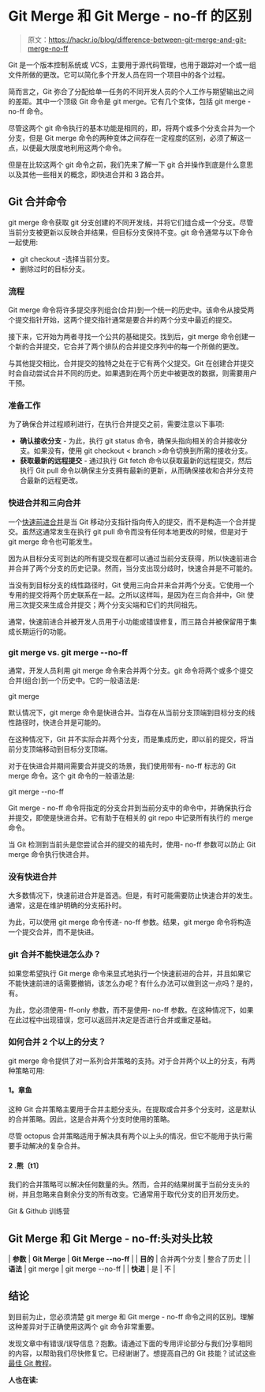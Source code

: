 # Git Merge 和 Git Merge - no-ff 的区别

> 原文：<https://hackr.io/blog/difference-between-git-merge-and-git-merge-no-ff>

Git 是一个版本控制系统或 VCS，主要用于源代码管理，也用于跟踪对一个或一组文件所做的更改。它可以简化多个开发人员在同一个项目中的各个过程。

简而言之，Git 弥合了分配给单一任务的不同开发人员的个人工作与期望输出之间的差距。其中一个顶级 Git 命令是 git merge。它有几个变体，包括 git merge - no-ff 命令。

尽管这两个 git 命令执行的基本功能是相同的，即，将两个或多个分支合并为一个分支，但是 Git merge 命令的两种变体之间存在一定程度的区别，必须了解这一点，以便最大限度地利用这两个命令。

但是在比较这两个 git 命令之前，我们先来了解一下 git 合并操作到底是什么意思以及其他一些相关的概念，即快进合并和 3 路合并。

## **Git 合并命令**

git merge 命令获取 git 分支创建的不同开发线，并将它们组合成一个分支。尽管当前分支被更新以反映合并结果，但目标分支保持不变。git 命令通常与以下命令一起使用:

*   git checkout -选择当前分支。
*   删除过时的目标分支。

### **流程**

Git merge 命令将许多提交序列组合(合并)到一个统一的历史中。该命令从接受两个提交指针开始，这两个提交指针通常是要合并的两个分支中最近的提交。

接下来，它开始为两者寻找一个公共的基础提交。找到后，git merge 命令创建一个新的合并提交，它合并了两个排队的合并提交序列中的每一个所做的更改。

与其他提交相比，合并提交的独特之处在于它有两个父提交。Git 在创建合并提交时会自动尝试合并不同的历史。如果遇到在两个历史中被更改的数据，则需要用户干预。

### **准备工作**

为了确保合并过程顺利进行，在执行合并提交之前，需要注意以下事项:

*   **确认接收分支** - 为此，执行 git status 命令，确保头指向相关的合并接收分支。如果没有，使用 git checkout < branch >命令切换到所需的接收分支。
*   **获取最新的远程提交** - 通过执行 Git fetch 命令以获取最新的远程提交，然后执行 Git pull 命令以确保主分支拥有最新的更新，从而确保接收和合并分支符合最新的远程更改。

### **快进合并和三向合并**

一个[快速前进合并](https://docs.gitlab.com/ee/user/project/merge_requests/fast_forward_merge.html)是当 Git 移动分支指针指向传入的提交，而不是构造一个合并提交。虽然这通常发生在执行 git pull 命令而没有任何本地更改的时候，但是对于 git merge 命令也可能发生。

因为从目标分支可到达的所有提交现在都可以通过当前分支获得，所以快速前进合并合并了两个分支的历史记录。然而，当分支出现分歧时，快速合并是不可能的。

当没有到目标分支的线性路径时，Git 使用三向合并来合并两个分支。它使用一个专用的提交将两个历史联系在一起。之所以这样叫，是因为在三向合并中，Git 使用三次提交来生成合并提交；两个分支尖端和它们的共同祖先。

通常，快速前进合并被开发人员用于小功能或错误修复，而三路合并被保留用于集成长期运行的功能。

### **git merge vs. git merge --no-ff**

通常，开发人员利用 git merge 命令来合并两个分支。git 命令将两个或多个提交合并(组合)到一个历史中。它的一般语法是:

git merge<branch></branch>

默认情况下，git merge 命令是快进合并。当存在从当前分支顶端到目标分支的线性路径时，快进合并是可能的。

在这种情况下，Git 并不实际合并两个分支，而是集成历史，即以前的提交，将当前分支顶端移动到目标分支顶端。

对于在快进合并期间需要合并提交的场景，我们使用带有- no-ff 标志的 Git merge 命令。这个 git 命令的一般语法是:

git merge --no-ff<branch></branch>

Git merge - no-ff 命令将指定的分支合并到当前分支中的命令中，并确保执行合并提交，即使是快进合并。它有助于在相关的 git repo 中记录所有执行的 merge 命令。

当 Git 检测到当前头是您尝试合并的提交的祖先时，使用- no-ff 参数可以防止 Git merge 命令执行快进合并。

### **没有快进合并**

大多数情况下，快速前进合并是首选。但是，有时可能需要防止快速合并的发生。通常，这是在维护明确的分支拓扑时。

为此，可以使用 git merge 命令传递- no-ff 参数。结果，git merge 命令将构造一个提交合并，而不是快进。

### **git 合并不能快进怎么办？**

如果您希望执行 Git merge 命令来显式地执行一个快速前进的合并，并且如果它不能快速前进的话需要撤销，该怎么办呢？有什么办法可以做到这一点吗？是的，有。

为此，您必须使用- ff-only 参数，而不是使用- no-ff 参数。在这种情况下，如果在此过程中出现错误，您可以返回并决定是否进行合并或重定基础。

### **如何合并 2 个以上的分支？**

git merge 命令提供了对一系列合并策略的支持。对于合并两个以上的分支，有两种策略可用:

#### **1。章鱼**

这种 Git 合并策略主要用于合并主题分支头。在提取或合并多个分支时，这是默认的合并策略。因此，这是合并两个分支时使用的策略。

尽管 octopus 合并策略适用于解决具有两个以上头的情况，但它不能用于执行需要手动解决的复杂合并。

#### **2 .熊〔t1〕**

我们的合并策略可以解决任何数量的头。然而，合并的结果树属于当前分支头的树，并且忽略来自剩余分支的所有改变。它通常用于取代分支的旧开发历史。

Git & Github 训练营

## **Git Merge 和 Git Merge - no-ff:头对头比较**

| **参数** | **Git Merge** | **Git Merge --no-ff** |
| **目的** | 合并两个分支 | 整合了历史 |
| **语法** | git merge<branch></branch> | git merge --no-ff<branch></branch> |
| **快进** | 是 | 不 |

## **结论**

到目前为止，您必须清楚 git merge 和 Git merge - no-ff 命令之间的区别。理解这种差异对于正确使用这两个 git 命令非常重要。

发现文章中有错误/误导信息？抱歉。请通过下面的专用评论部分与我们分享相同的内容，以帮助我们尽快修复它。已经谢谢了。想提高自己的 Git 技能？试试这些[最佳 Git 教程](https://hackr.io/tutorials/learn-git)。

**人也在读:**